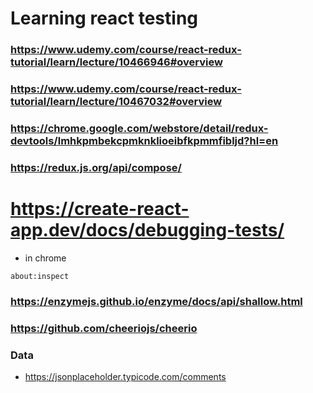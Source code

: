 # Learning react testing

### https://www.udemy.com/course/react-redux-tutorial/learn/lecture/10466946#overview
### https://www.udemy.com/course/react-redux-tutorial/learn/lecture/10467032#overview

### https://chrome.google.com/webstore/detail/redux-devtools/lmhkpmbekcpmknklioeibfkpmmfibljd?hl=en
### https://redux.js.org/api/compose/

# https://create-react-app.dev/docs/debugging-tests/
-  in chrome
  ```
  about:inspect
  ```

### https://enzymejs.github.io/enzyme/docs/api/shallow.html
### https://github.com/cheeriojs/cheerio

### Data
 - https://jsonplaceholder.typicode.com/comments

